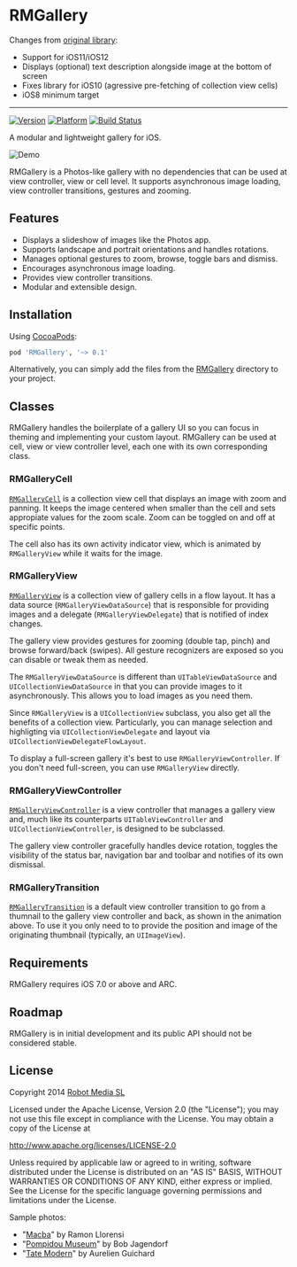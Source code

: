 RMGallery
=========
Changes from [original library](https://github.com/robotmedia/RMGallery):

* Support for iOS11/iOS12
* Displays (optional) text description alongside image at the bottom of screen
* Fixes library for iOS10 (agressive pre-fetching of collection view cells)
* iOS8 minimum target

---

[![Version](https://cocoapod-badges.herokuapp.com/v/RMGallery/badge.png)](http://cocoadocs.org/docsets/RMGallery) [![Platform](https://cocoapod-badges.herokuapp.com/p/RMGallery/badge.png)](http://cocoadocs.org/docsets/RMGallery) [![Build Status](https://travis-ci.org/robotmedia/RMGallery.png)](https://travis-ci.org/robotmedia/RMGallery)

A modular and lightweight gallery for iOS.

![Demo](RMGalleryDemo/demo.gif)

RMGallery is a Photos-like gallery with no dependencies that can be used at view controller, view or cell level. It supports asynchronous image loading, view controller transitions, gestures and zooming.

## Features

* Displays a slideshow of images like the Photos app.
* Supports landscape and portrait orientations and handles rotations.
* Manages optional gestures to zoom, browse, toggle bars and dismiss.
* Encourages asynchronous image loading.
* Provides view controller transitions.
* Modular and extensible design.

## Installation

Using [CocoaPods](http://cocoapods.org/):

```ruby
pod 'RMGallery', '~> 0.1'
```

Alternatively, you can simply add the files from the [RMGallery](https://github.com/robotmedia/RMGallery/tree/master/RMGallery) directory to your project.

## Classes

RMGallery handles the boilerplate of a gallery UI so you can focus in theming and implementing your custom layout. RMGallery can be used at cell, view or view controller level, each one with its own corresponding class.

### RMGalleryCell

[`RMGalleryCell`](https://github.com/robotmedia/RMGallery/blob/master/RMGallery/RMGalleryCell.h) is a collection view cell that displays an image with zoom and panning. It keeps the image centered when smaller than the cell and sets appropiate values for the zoom scale. Zoom can be toggled on and off at specific points.

The cell also has its own activity indicator view, which is animated by `RMGalleryView` while it waits for the image.

### RMGalleryView

[`RMGalleryView`](https://github.com/robotmedia/RMGallery/blob/master/RMGallery/RMGalleryView.h)  is a collection view of gallery cells in a flow layout. It has a data source (`RMGalleryViewDataSource`) that is responsible for providing images and a delegate (`RMGalleryViewDelegate`) that is notified of index changes. 

The gallery view provides gestures for zooming (double tap, pinch) and browse forward/back (swipes). All gesture recognizers are exposed so you can disable or tweak them as needed.

The `RMGalleryViewDataSource` is different than `UITableViewDataSource` and `UICollectionViewDataSource` in that you can provide images to it asynchronously. This allows you to load images as you need them.

Since `RMGalleryView` is a `UICollectionView` subclass, you also get all the benefits of a collection view. Particularly, you can manage selection and highligting via `UICollectionViewDelegate` and layout via `UICollectionViewDelegateFlowLayout`.

To display a full-screen gallery it's best to use `RMGalleryViewController`. If you don't need full-screen, you can use `RMGalleryView` directly.

### RMGalleryViewController

[`RMGalleryViewController`](https://github.com/robotmedia/RMGallery/blob/master/RMGallery/RMGalleryViewController.h) is a view controller that manages a gallery view and, much like its counterparts `UITableViewController` and `UICollectionViewController`, is designed to be subclassed.

The gallery view controller gracefully handles device rotation, toggles the visibility of the status bar, navigation bar and toolbar and notifies of its own dismissal.

### RMGalleryTransition

[`RMGalleryTransition`](https://github.com/robotmedia/RMGallery/blob/master/RMGallery/RMGalleryTransition.h) is a default view controller transition to go from a thumnail to the gallery view controller and back, as shown in the animation above. To use it you only need to to provide the position and image of the originating thumbnail (typically, an `UIImageView`).

## Requirements

RMGallery requires iOS 7.0 or above and ARC.

## Roadmap

RMGallery is in initial development and its public API should not be considered stable.

## License

 Copyright 2014 [Robot Media SL](http://www.robotmedia.net)
 
 Licensed under the Apache License, Version 2.0 (the "License");
 you may not use this file except in compliance with the License.
 You may obtain a copy of the License at
 
 http://www.apache.org/licenses/LICENSE-2.0
 
 Unless required by applicable law or agreed to in writing, software
 distributed under the License is distributed on an "AS IS" BASIS,
 WITHOUT WARRANTIES OR CONDITIONS OF ANY KIND, either express or implied.
 See the License for the specific language governing permissions and
 limitations under the License.

Sample photos:

* "[Macba](https://www.flickr.com/photos/slapbcn/1832096812)" by Ramon Llorensi
* "[Pompidou Museum](https://www.flickr.com/photos/bobjagendorf/5965149738)" by Bob Jagendorf
* "[Tate Modern](https://www.flickr.com/photos/aguichard/13009663094)" by Aurelien Guichard
